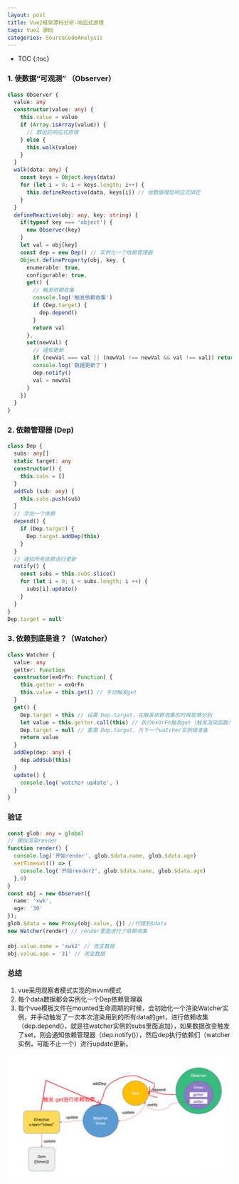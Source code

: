 ```yaml
---
layout: post
title: Vue2框架源码分析-响应式原理
tags: Vue2 源码
categories: SourceCodeAnalysis
---
```


* TOC 
{:toc}

### 1. 使数据“可观测” （Observer）

```ts
class Observer {
  value: any
  constructor(value: any) {
    this.value = value
    if (Array.isArray(value)) {
      // 数组的响应式原理
    } else {
      this.walk(value)
    }
  }
  walk(data: any) {
    const keys = Object.keys(data)
    for (let i = 0; i < keys.length; i++) {
      this.defineReactive(data, keys[i]) // 给数据增加响应式绑定
    }
  }
  defineReactive(obj: any, key: string) {
    if(typeof key === 'object') {
      new Observer(key)
    }
    let val = obj[key]
    const dep = new Dep() // 实例化一个依赖管理器
    Object.defineProperty(obj, key, {
      enumerable: true,
      configurable: true,
      get() {
        // 触发依赖收集
        console.log('触发依赖收集')
        if (Dep.target) {
          dep.depend()
        }
        return val
      },
      set(newVal) {
        // 通知更新
        if (newVal === val || (newVal !== newVal && val !== val)) return
        console.log('数据更新了')
        dep.notify()
        val = newVal
      }
    })
  }
}
```

### 2. 依赖管理器 (Dep)

```ts
class Dep {
  subs: any[]
  static target: any
  constructor() {
    this.subs = []
  }
  addSub (sub: any) {
    this.subs.push(sub)
  }
  // 添加一个依赖
  depend() {
    if (Dep.target) {
      Dep.target.addDep(this)
    }
  }
  // 通知所有依赖进行更新
  notify() {
    const subs = this.subs.slice()
    for (let i = 0; i < subs.length; i ++) {
      subs[i].update()
    }
  }
}
Dep.target = null'
```

### 3. 依赖到底是谁？（Watcher）
```ts
class Watcher {
  value: any
  getter: Function
  constructor(exOrFn: Function) {
    this.getter = exOrFn
    this.value = this.get() // 手动触发get
  }
  get() {
    Dep.target = this // 设置 Dep.target，在触发依赖收集的时候能够分别
    let value = this.getter.call(this) // 执行exOrFn触发get（触发渲染函数）
    Dep.target = null // 重置 Dep.target，为下一个watcher实例做准备
    return value
  }
  addDep(dep: any) {
    dep.addSub(this)
  }
  update() {
    console.log('watcher update', )
  }
}
```


### 验证
```ts
const glob: any = global
// 模拟渲染render
function render() {
  console.log('开始render', glob.$data.name, glob.$data.age)
  setTimeout(() => {
    console.log('开始render2', glob.$data.name, glob.$data.age)
  },0)
}
const obj = new Observer({
  name: 'xwk',
  age: '30'
});
glob.$data = new Proxy(obj.value, {}) //代理到$data
new Watcher(render) // render里面进行了依赖收集

obj.value.name = 'xwk2' // 改变数据
obj.value.age = '31' // 改变数据
```
### 总结

1.  vue采用观察者模式实现的mvvm模式
2.  每个data数据都会实例化一个Dep依赖管理器
3.  每个vue模板文件在mounted生命周期的时候，会初始化一个渲染Watcher实例，并手动触发了一次本次渲染用到的所有data的get，进行依赖收集（dep.depend()，就是往watcher实例的subs里面追加），如果数据改变触发了set，则会通知依赖管理器（dep.notify()），然后dep执行依赖们（watcher实例，可能不止一个）进行update更新。

![image.png](/static/img/vue2/demo1.png)

